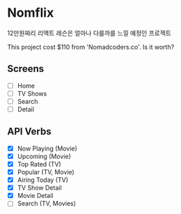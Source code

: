 # Nomflix

12만원짜리 리액트 레슨은 얼마나 다를까를 느낄 예정인 프로젝트

This project cost $110 from 'Nomadcoders.co'. Is it worth?

## Screens

- [ ] Home
- [ ] TV Shows
- [ ] Search
- [ ] Detail

## API Verbs

- [x] Now Playing (Movie)
- [x] Upcoming (Movie)
- [x] Top Rated (TV)
- [x] Popular (TV, Movie)
- [x] Airing Today (TV)
- [x] TV Show Detail
- [x] Movie Detail
- [ ] Search (TV, Movies)
